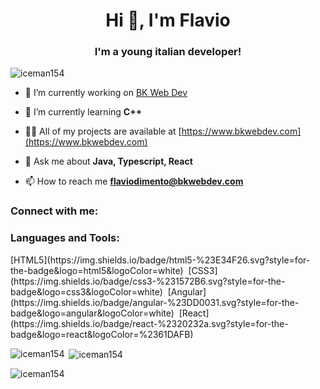 <h1 align="center">Hi 👋, I'm Flavio</h1>
<h3 align="center">I'm a young italian developer!</h3>

<p align="left"> <img src="https://komarev.com/ghpvc/?username=iceman154&label=Profile%20views&color=0e75b6&style=flat" alt="iceman154" /> </p>

- 🔭 I’m currently working on [BK Web Dev](https://www.bkwebdev.com)

- 🌱 I’m currently learning **C++**

- 👨‍💻 All of my projects are available at [https://www.bkwebdev.com](https://www.bkwebdev.com)

- 💬 Ask me about **Java, Typescript, React**

- 📫 How to reach me **flaviodimento@bkwebdev.com**

<h3 align="left">Connect with me:</h3>
<p align="left">
</p>

<h3 align="left">Languages and Tools:</h3>
[HTML5](https://img.shields.io/badge/html5-%23E34F26.svg?style=for-the-badge&logo=html5&logoColor=white)&nbsp;
[CSS3](https://img.shields.io/badge/css3-%231572B6.svg?style=for-the-badge&logo=css3&logoColor=white)&nbsp;
[Angular](https://img.shields.io/badge/angular-%23DD0031.svg?style=for-the-badge&logo=angular&logoColor=white)&nbsp;
[React](https://img.shields.io/badge/react-%2320232a.svg?style=for-the-badge&logo=react&logoColor=%2361DAFB)&nbsp;

<p><img align="left" src="https://github-readme-stats.vercel.app/api/top-langs?username=iceman154&show_icons=true&locale=en&layout=compact" alt="iceman154" /></p>

<p>&nbsp;<img align="center" src="https://github-readme-stats.vercel.app/api?username=iceman154&show_icons=true&locale=en" alt="iceman154" /></p>

<p><img align="center" src="https://github-readme-streak-stats.herokuapp.com/?user=iceman154&" alt="iceman154" /></p>
